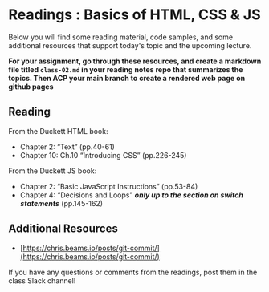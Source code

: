 # Readings : Basics of HTML, CSS & JS

Below you will find some reading material, code samples, and some additional resources that support today's topic and the upcoming lecture.

**For your assignment, go through these resources, and create a markdown file titled `class-02.md` in your reading notes repo that summarizes the topics. Then ACP your main branch to create a rendered web page on github pages**

## Reading

From the Duckett HTML book:

- Chapter 2: “Text” (pp.40-61)
- Chapter 10: Ch.10 “Introducing CSS” (pp.226-245)

From the Duckett JS book:

- Chapter 2: “Basic JavaScript Instructions” (pp.53-84)
- Chapter 4: “Decisions and Loops” ***only up to the section on switch statements*** (pp.145-162)


## Additional Resources

- [https://chris.beams.io/posts/git-commit/](https://chris.beams.io/posts/git-commit/)

If you have any questions or comments  from the readings, post them in the class Slack channel!
